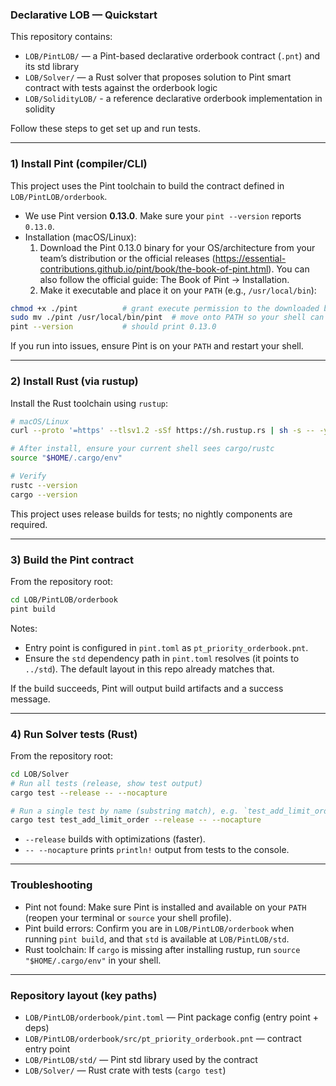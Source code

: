 ### Declarative LOB — Quickstart

This repository contains:
- `LOB/PintLOB/` — a Pint-based declarative orderbook contract (`.pnt`) and its std library
- `LOB/Solver/` — a Rust solver that proposes solution to Pint smart contract with tests against the orderbook logic
- `LOB/SolidityLOB/` - a reference declarative orderbook implementation in solidity

Follow these steps to get set up and run tests.

---

### 1) Install Pint (compiler/CLI)

This project uses the Pint toolchain to build the contract defined in `LOB/PintLOB/orderbook`.

- We use Pint version **0.13.0**. Make sure your `pint --version` reports `0.13.0`.
- Installation (macOS/Linux):
  1. Download the Pint 0.13.0 binary for your OS/architecture from your team’s distribution or the official releases (https://essential-contributions.github.io/pint/book/the-book-of-pint.html). You can also follow the official guide: The Book of Pint → Installation.
  2. Make it executable and place it on your `PATH` (e.g., `/usr/local/bin`):

```bash
chmod +x ./pint          # grant execute permission to the downloaded binary
sudo mv ./pint /usr/local/bin/pint  # move onto PATH so your shell can find it
pint --version           # should print 0.13.0
```

If you run into issues, ensure Pint is on your `PATH` and restart your shell.

---

### 2) Install Rust (via rustup)

Install the Rust toolchain using `rustup`:

```bash
# macOS/Linux
curl --proto '=https' --tlsv1.2 -sSf https://sh.rustup.rs | sh -s -- -y

# After install, ensure your current shell sees cargo/rustc
source "$HOME/.cargo/env"

# Verify
rustc --version
cargo --version
```

This project uses release builds for tests; no nightly components are required.

---

### 3) Build the Pint contract

From the repository root:

```bash
cd LOB/PintLOB/orderbook
pint build
```

Notes:
- Entry point is configured in `pint.toml` as `pt_priority_orderbook.pnt`.
- Ensure the `std` dependency path in `pint.toml` resolves (it points to `../std`). The default layout in this repo already matches that.

If the build succeeds, Pint will output build artifacts and a success message.

---

### 4) Run Solver tests (Rust)

From the repository root:

```bash
cd LOB/Solver
# Run all tests (release, show test output)
cargo test --release -- --nocapture

# Run a single test by name (substring match), e.g. `test_add_limit_order`
cargo test test_add_limit_order --release -- --nocapture
```

- `--release` builds with optimizations (faster).
- `-- --nocapture` prints `println!` output from tests to the console.

---

### Troubleshooting

- Pint not found: Make sure Pint is installed and available on your `PATH` (reopen your terminal or `source` your shell profile).
- Pint build errors: Confirm you are in `LOB/PintLOB/orderbook` when running `pint build`, and that `std` is available at `LOB/PintLOB/std`.
- Rust toolchain: If `cargo` is missing after installing rustup, run `source "$HOME/.cargo/env"` in your shell.

---

### Repository layout (key paths)

- `LOB/PintLOB/orderbook/pint.toml` — Pint package config (entry point + deps)
- `LOB/PintLOB/orderbook/src/pt_priority_orderbook.pnt` — contract entry point
- `LOB/PintLOB/std/` — Pint std library used by the contract
- `LOB/Solver/` — Rust crate with tests (`cargo test`)

